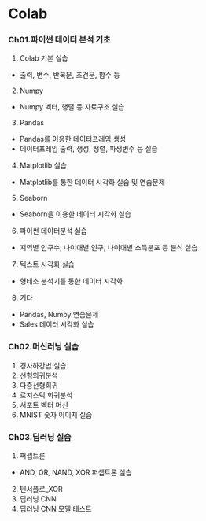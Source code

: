 # Colab
### Ch01.파이썬 데이터 분석 기초
1. Colab 기본 실습
 - 출력, 변수, 반복문, 조건문, 함수 등
2. Numpy
 - Numpy 벡터, 행렬 등 자료구조 실습
3. Pandas
 - Pandas를 이용한 데이터프레임 생성
 - 데이터프레임 출력, 생성, 정렬, 파생변수 등 실습
4. Matplotlib 실습
 - Matplotlib를 통한 데이터 시각화 실습 및 연습문제
5. Seaborn
 - Seaborn을 이용한 데이터 시각화 실습
6. 파이썬 데이터분석 실습
 - 지역별 인구수, 나이대별 인구, 나이대별 소득분포 등 분석 실습
7. 텍스트 시각화 실습
 - 형태소 분석기를 통한 데이터 시각화
8. 기타
 - Pandas, Numpy 연습문제 
 - Sales 데이터 시각화 실습

### Ch02.머신러닝 실습
1. 경사하강법 실습
2. 선형외귀분석
3. 다중선형회귀
4. 로지스틱 회귀분석
5. 서포트 벡터 머신
6. MNIST 숫자 이미지 실습

### Ch03.딥러닝 실습
1. 퍼셉트론
 - AND, OR, NAND, XOR 퍼셉트론 실습
2. 텐서플로_XOR
3. 딥러닝 CNN
4. 딥러닝 CNN 모델 테스트
